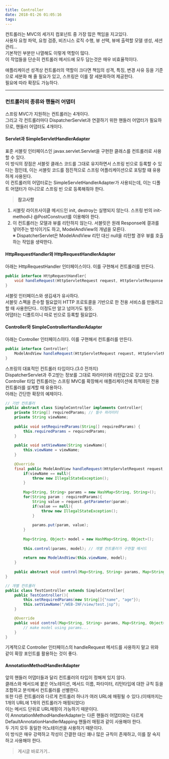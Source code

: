 ```yaml
---
title: Controller
date: 2018-01-26 01:05:16
tags:
---
```


컨트롤러는 MVC의 세가지 컴포넌트 중 가장 많은 책임을 지고있다.  
사용자 요청 파악, 요청 검증, 비즈니스 로직 수행, 뷰 선택, 뷰에 출력할 모델 생성, 세션 관리...  
기본적인 부분만 나열해도 이렇게 역할이 많다.  
이 작업들을 단순히 컨트롤러 메서드에 모두 담는것은 매우 비효율적이다.  

애플리케이션 성격상 컨트롤러의 역할이 크다면 책임의 성격, 특징, 변경 사유 등을 기준으로 세분화 해 줄 필요가 있고, 스프링은 이를 잘 세분화하여 제공한다.  
필요에 따라 확장도 가능하다.  

---

### 컨트롤러의 종류와 핸들러 어댑터
스프링 MVC가 지원하는 컨트롤러는 4개이다.  
그리고 각 컨트롤러마다 DispatcherServlet과 연결하기 위한 핸들러 어댑터가 필요하므로, 핸들러 어댑터도 4개이다.  

#### Servlet과 SimpleServletHandlerAdapter
표준 서블릿 인터페이스인 javax.servlet.Servlet을 구현한 클래스를 컨트롤러로 사용할 수 있다.  
이 방식의 장점은 서블릿 클래스 코드를 그대로 유지하면서 스프링 빈으로 등록할 수 있다는 점인데, 이는 서블릿 코드를 점진적으로 스프링 어플리케이션으로 포팅할 떄 유용하게 사용된다.  
이 컨트롤러의 어댑터로는 SimpleServletHandlerAdapter가 사용되는데, 이는 디폴트 어댑터가 아니므로 스프링 빈 으로 등록해줘야 한다.  
> **참고사항**
1. 서블릿 라이프사이클 메서드인 init, destroy는 실행되지 않는다. 스프링 빈의 init-method나 @PostConstruct를 이용해야 한다.  
2. 이 컨트롤러는 모델과 뷰를 리턴하지 않는다. 서블릿은 원래 Response에 결과를 넣어주는 방식이기도 하고, ModelAndView의 개념을 모른다.  
※ DispatcherServlet은 ModelAndView 리턴 대신 null을 리턴할 경우 뷰를 호출하는 작업을 생략한다.  

#### HttpRequestHandler와 HttpRequestHandlerAdapter
아래는 HttpRequestHandler 인터페이스이다. 이를 구현해서 컨트롤러를 만든다.  
```java
public interface HttpRequestHandler{
    void handleRequest(HttpServletRequest request, HttpServletResponse resposne) throws ServletException, IOException;
}
```
서블릿 인터페이스와 생김새가 유사하다.  
서블릿 스펙을 준수할 필요없이 HTTP 프로토콜을 기반으로 한 전용 서비스를 만들려고 할 때 사용한단다.. 이정도만 알고 넘어가도 될듯.  
어댑터는 디폴트이니 따로 빈으로 등록할 필요없다.  

#### Controller와 SimpleControllerHandlerAdapter
아래는 Controller 인터페이스이다. 이를 구현해서 컨트롤러를 만든다.  
```java
public interface Controller{
    ModelAndView handleRequest(HttpServletRequest request, HttpServletResponse response) throws Exception;
}
```
스프링의 대표적인 컨트롤러 타입이다.(3.0 전까지)  
DispatcherServlet과 주고받는 정보를 그대로 파라미터와 리턴값으로 갖고 있다.  
Controller 타입 컨트롤러는 스프링 MVC를 확장해서 애플리케이션에 최적화된 전용 컨트롤러를 설계할 때 유용하다.  
아래는 간단한 확장의 예제이다.  
```java
// 기반 컨트롤러
public abstract class SimpleController implements Controller{
	private String[] requiredParams; // 필수 파라미터
	private String viewName;
	
	public void setRequiredParams(String[] requiredParams) {
		this.requiredParams = requiredParams;
	}
	
	public void setViewName(String viewName){
		this.viewName = viewName;
	}
	
	@Override
	final public ModelAndView handleRequest(HttpServletRequest request, HttpServletResponse response) throws Exception {
		if(viewName == null){
			throw new IllegalStateException();
		}
		
		Map<String, String> params = new HashMap<String, String>();
		for(String param : requiredParams){
			String value = request.getParameter(param);
			if(value == null){
				throw new IllegalStateException();
			}
			
			params.put(param, value);
		}
		
		Map<String, Object> model = new HashMap<String, Object>();
		
		this.control(params, model); // 개별 컨트롤러가 구현할 메서드
		
		return new ModelAndView(this.viewName, model);
	}
	
	public abstract void control(Map<String, String> params, Map<String, Object> model) throws Exception;
}

// 개별 컨트롤러
public class TestController extends SimpleController{
	public TestController(){
		this.setRequiredParams(new String[]{"name", "age"});
		this.setViewName("/WEB-INF/view/test.jsp");
	}

	@Override
	public void control(Map<String, String> params, Map<String, Object> model) throws Exception {
		// make model using params...
	}
}
```
기계적으로 Controller 인터페이스의 handleRequest 메서드를 사용하지 말고 위와 같이 확장 포인트를 활용하는 것이 좋다.  

#### AnnotationMethodHandlerAdapter
앞의 핸들러 어댑터들과 달리 컨트롤러의 타입이 정해져 있지 않다.  
클래스와 메서드에 붙은 어노테이션, 메서드 이름, 파타미터, 리턴타입에 대한 규칙 등을 조합하고 분석해서 컨트롤러를 선별한다.  
또한 다른 컨트롤러와 다르게 컨트롤러 하나가 여러 URL에 매핑될 수 있다.(이때까지는 1개의 URL에 1개의 컨트롤러가 매핑되었다)  
이는 메서드 단위로 URL매핑이 가능하기 때문이다.  
이 AnnotationMethodHandlerAdapter는 다른 핸들러 어댑터와는 다르게 DefaultAnnotationHandlerMapping 핸들러 매핑과 같이 사용해야 한다.  
두 가지 모두 동일한 어노테이션을 사용하기 때문이다.  
이 방식은 매우 강력하고 작성이 간결한 대신 꽤나 많은 규칙이 존재하고, 이를 잘 숙지하고 사용해야 한다.  
> 게시글 바로가기..

